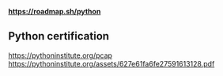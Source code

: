 **https://roadmap.sh/python**

## Python certification
https://pythoninstitute.org/pcap
https://pythoninstitute.org/assets/627e61fa6fe27591613128.pdf
